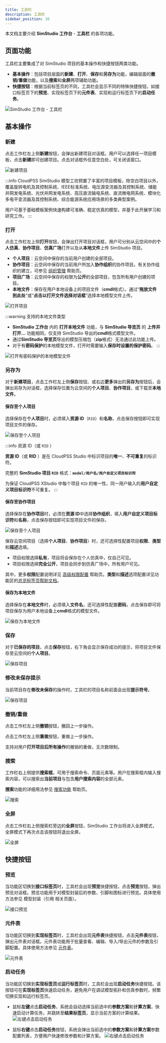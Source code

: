 ```yaml
---
title: 工具栏
description: 工具栏
sidebar_position: 10
---
```


本文档主要介绍 **SimStudio 工作台** - **工具栏** 的各项功能。

## 页面功能

工具栏主要集成了对 SimStudio 项目的基本操作和快捷按钮两类功能。
+ **基本操作**：包括项目层面的**新建**、**打开**、**保存**和**另存为**功能，编辑层面的**撤销/重做**功能，以及**搜索**和**全屏**两项辅助功能。
+ **快捷按钮**：根据当前标签页的不同，工具栏会显示不同的特殊快捷按钮，如接口标签页下的**预览**、实现标签页下的**元件表**、实现和运行标签页下的**启动任务**。
  
![SimStudio 工作台 - 工具栏](./1-1.png)

## 基本操作

### 新建

点击工作栏左上侧**新建**按钮，会弹出新建项目对话框。用户可以选择任一项目模板，点击**新建**即可创建项目。点击对话框外任意空白处，可关闭该窗口。

![新建项目](./2.png)

:::info
CloudPSS SimStudio 模型工坊预置了丰富的项目模板，除空白项目以外，覆盖旋转电机及其控制系统、IEEE标准系统、电压源变流器及其控制系统、储能并网发电系统、光伏并网发电系统、高压直流输电系统、直流微电网系统、模块化多电平变流器及其控制系统、综合能源系统应用场景的多类典型案例。

用户可基于基础模板案例快速构建可准确、稳定仿真的模型，并基于此开展学习和研究工作。
:::

### 打开

点击工作栏左上侧**打开**按钮，会弹出打开项目对话框，用户可分别从云空间中的**个人仿真**、**协作项目**、**仿真广场**打开以及从**本地文件**上传 SimStudio 项目。
+ **个人项目**：云空间中保存的当前用户创建的全部项目。
+ **协作项目**：云空间中保存的当前用户所加入**协作组织**的协作项目。有关协作组织的建立，可参见 [组织管理](../../settings/organization/index.md "组织管理") 帮助页。
+ **项目广场**：云空间中保存的权限为**公开**的全部项目，包含所有用户创建的项目。
+ **本地文件**：保存在用户本地设备上的项目文件（**cmdl**格式）。通过“**拖放文件到此处**”或“**点击以打开文件选择对话框**”选择本地模型文件上传。

![打开项目](./3.png)

:::warning 支持的本地文件类型
+ **SimStudio 工作台** 内的 **打开本地文件** 功能，与 **SimStudio 导览页** 的 **上传并打开...** 功能相同，仅支持 SimStudio 导出的**cmdl**格式模型文件。
+ 通过**SimStudio 导览页**导出的模型压缩包（**zip**格式）无法通过此功能上传。
+ 对于有**密码保护**的本地模型文件，打开时需要输入**保存时设置的保护密码**。
:::

![打开有密码保护的本地模型文件](./3-1.png)

### 另存为

对于**新建项目**，点击工作栏左上侧**保存**按钮、或右边**更多**弹出的**另存为**按钮后，会弹出另存为对话框，选择保存位置为云空间的**个人项目**、**协作项目**，或下载至**本地文件**。

#### 保存至个人项目

选择保存在**个人项目**时，必须填入**资源 ID**（`RID`）和**名称**，点击保存按钮即可实现项目文件的保存。

![保存至个人项目](./4-2.png)

:::info 资源 ID（或 `RID` ）

**资源 ID**（或 **RID** ）是在 CloudPSS Studio 中标识项目的**唯一**、**不可重复**的标识符。

完整的 **SimStudio 项目 `RID`** 格式：**`model/用户名/用户自定义项目标识符`**

为保证 CloudPSS XStudio 中每个项目 `RID` 的唯一性，同一用户输入的**用户自定义项目标识符**不可重复。
:::

#### 保存至协作项目

选择保存在**协作项目**时，必须在**资源 ID**中选择**协作组织**，填入**用户自定义项目标识符**和**名称**，点击保存按钮即可实现项目文件的保存。

![保存至个人项目](./4-3.png)

保存云空间项目（选择**个人项目**、**协作项目**）时，还可选择性配置项目**权限**、**类型**和**描述**选填。
+ 项目权限选择**私有**，项目将会保存在个人仿真中，仅自己可见。
+ 项目权限选择**完全公开**，项目会同步到仿真广场中，所有用户可见。

其中，更多**权限**配置说明详见 [高级权限配置](../../../../account/settings/sdk-token/index.md) 帮助页。**类型**和**描述**选项配置详见功能区的[总览标签页帮助文档](../function/summary/index.md)。

#### 保存为本地文件

选择保存在**本地文件**时，必须填入**文件名**，还可选择性配置**密码**，点击保存即可将项目保存为用户本地设备上**cmdl**格式的模型文件。

![保存为本地文件](./4-4.png)

### 保存

对于**已保存的项目**，点击**保存**按钮，右下角会显示保存成功的提示，将项目文件保存至云空间的**个人项目**。

![保存项目](./4-1.png)

### 修改未保存提示

当前项目存在**修改未保存**的操作时，工具栏的项目名称前面会出现**提示符号**。

![保存项目](./4-5.png)

### 撤销/重做

点击工作栏左上侧**撤销**按钮，撤回上一步操作。

点击工作栏左上侧**重做**按钮，重做上一步操作。

支持对用户**打开项目后所有操作**的撤销的重做，无次数限制。

### 搜索

工作栏右上侧提供**搜索框**，可用于搜索命令、页面元素等。用户在搜索框内输入搜索内容，可以搜索出**当前项目**与包含**用户搜索内容**的全部元素。

**搜索**功能的详细用法参见 [搜索功能](../../basic/search/index.md) 帮助页。

![搜索](./9.png)

### 全屏

点击工作栏右上侧搜索栏旁边的**全屏**按钮，SimStudio 工作台将进入全屏模式，全屏模式下再次点击该按钮将退出全屏。

![全屏](./10.png)

## 快捷按钮

### 预览

当功能区切换到**接口标签页**时，工具栏会出现**预览**快捷按钮，点击**预览**按钮，弹出预览对话框。预览功能用于对模型封装后的参数、引脚和图标进行预览。具体使用方法参见 模型封装（引用 相关页面）。

![接口预览](./5.png)

### 元件表

当功能区切换到**实现标签页**时，工具栏会出现**元件表**快捷按钮，点击**元件表**按钮，弹出元件表对话框。元件表功能用于批量查看、编辑、导入/导出元件的参数及引脚配置。具体使用方法参见 [元件表](../../basic/componentTable/index.md)。

![元件表](./6.png)

### 启动任务

当功能区切换到**实现标签页**或**运行标签页**时，工具栏会出现**启动任务**快捷按钮。该按钮可在**实现标签页**快速启动任务，避免用户在调试模型拓扑和仿真参数时，频繁切换实现和运行标签页。

+ 鼠标**左键**点击**启动任务**，系统会自动选择当前选中的**参数方案**和**计算方案**，快速启动计算任务，并跳转至**结果标签页**，显示当前方案的计算结果。
![左键点击启动任务](./8.png)

+ 鼠标**右键**点击**启动任务**按钮，系统会弹出当前选中的**参数方案**和**计算方案**参数配置列表，方便用户快速修改参数和计算方案。
![右键点击启动任务](./7.png)

